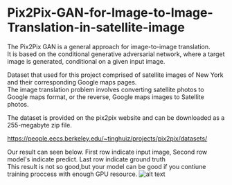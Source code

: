 # Pix2Pix-GAN-for-Image-to-Image-Translation-in-satellite-image

The Pix2Pix GAN is a general approach for image-to-image translation.<br/>
It is based on the conditional generative adversarial network, where a target image is generated, conditional on a given input image.<br/>

Dataset that used for this project  comprised of satellite images of New York and their corresponding Google maps pages. <br/>
The image translation problem involves converting satellite photos to Google maps format, or the reverse, Google maps images to Satellite photos.<br/>

The dataset is provided on the pix2pix website and can be downloaded as a 255-megabyte zip file.<br/>

https://people.eecs.berkeley.edu/~tinghuiz/projects/pix2pix/datasets/

Our result can seen below. First row indicate input image, Second row model's indicate predict. Last row indicate ground truth<br/>
This result is not so good,but your model can be good if you contiune training proccess with enough GPU resource.
![alt text](https://3qeqpr26caki16dnhd19sv6by6v-wpengine.netdna-ssl.com/wp-content/uploads/2019/05/Plot-of-Satellite-to-Google-Map-Translated-Images-Using-Pix2Pix-After-100-Training-Epochs.png)
